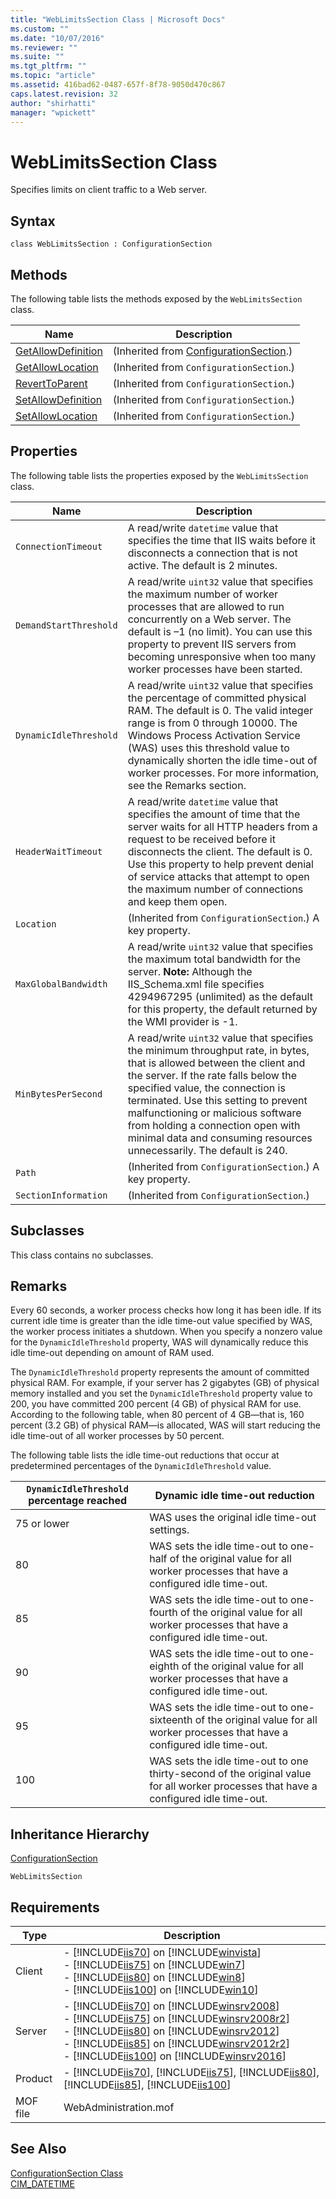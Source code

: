 ```yaml
---
title: "WebLimitsSection Class | Microsoft Docs"
ms.custom: ""
ms.date: "10/07/2016"
ms.reviewer: ""
ms.suite: ""
ms.tgt_pltfrm: ""
ms.topic: "article"
ms.assetid: 416bad62-0487-657f-8f78-9050d470c867
caps.latest.revision: 32
author: "shirhatti"
manager: "wpickett"
---
```

# WebLimitsSection Class
Specifies limits on client traffic to a Web server.  
  
## Syntax  
  
```vbs  
class WebLimitsSection : ConfigurationSection  
```  
  
## Methods  
 The following table lists the methods exposed by the `WebLimitsSection` class.  
  
|Name|Description|  
|----------|-----------------|  
|[GetAllowDefinition](../wmi-provider/configurationsection-getallowdefinition-method.md)|(Inherited from [ConfigurationSection](../wmi-provider/configurationsection-class1.md).)|  
|[GetAllowLocation](../wmi-provider/configurationsection-getallowlocation-method.md)|(Inherited from `ConfigurationSection`.)|  
|[RevertToParent](../wmi-provider/configurationsection-reverttoparent-method.md)|(Inherited from `ConfigurationSection`.)|  
|[SetAllowDefinition](../wmi-provider/configurationsection-setallowdefinition-method.md)|(Inherited from `ConfigurationSection`.)|  
|[SetAllowLocation](../wmi-provider/configurationsection-setallowlocation-method.md)|(Inherited from `ConfigurationSection`.)|  
  
## Properties  
 The following table lists the properties exposed by the `WebLimitsSection` class.  
  
|Name|Description|  
|----------|-----------------|  
|`ConnectionTimeout`|A read/write `datetime` value that specifies the time that IIS waits before it disconnects a connection that is not active. The default is 2 minutes.|  
|`DemandStartThreshold`|A read/write `uint32` value that specifies the maximum number of worker processes that are allowed to run concurrently on a Web server. The default is –1 (no limit). You can use this property to prevent IIS servers from becoming unresponsive when too many worker processes have been started.|  
|`DynamicIdleThreshold`|A read/write `uint32` value that specifies the percentage of committed physical RAM. The default is 0. The valid integer range is from 0 through 10000. The Windows Process Activation Service (WAS) uses this threshold value to dynamically shorten the idle time-out of worker processes. For more information, see the Remarks section.|  
|`HeaderWaitTimeout`|A read/write `datetime` value that specifies the amount of time that the server waits for all HTTP headers from a request to be received before it disconnects the client. The default is 0. Use this property to help prevent denial of service attacks that attempt to open the maximum number of connections and keep them open.|  
|`Location`|(Inherited from `ConfigurationSection`.) A key property.|  
|`MaxGlobalBandwidth`|A read/write `uint32` value that specifies the maximum total bandwidth for the server. **Note:**  Although the IIS_Schema.xml file specifies 4294967295 (unlimited) as the default for this property, the default returned by the WMI provider is -1.|  
|`MinBytesPerSecond`|A read/write `uint32` value that specifies the minimum throughput rate, in bytes, that is allowed between the client and the server. If the rate falls below the specified value, the connection is terminated. Use this setting to prevent malfunctioning or malicious software from holding a connection open with minimal data and consuming resources unnecessarily. The default is 240.|  
|`Path`|(Inherited from `ConfigurationSection`.) A key property.|  
|`SectionInformation`|(Inherited from `ConfigurationSection`.)|  
  
## Subclasses  
 This class contains no subclasses.  
  
## Remarks  
 Every 60 seconds, a worker process checks how long it has been idle. If its current idle time is greater than the idle time-out value specified by WAS, the worker process initiates a shutdown. When you specify a nonzero value for the `DynamicIdleThreshold` property, WAS will dynamically reduce this idle time-out depending on amount of RAM used.  
  
 The `DynamicIdleThreshold` property represents the amount of committed physical RAM. For example, if your server has 2 gigabytes (GB) of physical memory installed and you set the `DynamicIdleThreshold` property value to 200, you have committed 200 percent (4 GB) of physical RAM for use. According to the following table, when 80 percent of 4 GB—that is, 160 percent (3.2 GB) of physical RAM—is allocated, WAS will start reducing the idle time-out of all worker processes by 50 percent.  
  
 The following table lists the idle time-out reductions that occur at predetermined percentages of the `DynamicIdleThreshold` value.  
  
|`DynamicIdleThreshold` percentage reached|Dynamic idle time-out reduction|  
|-----------------------------------------------|--------------------------------------|  
|75 or lower|WAS uses the original idle time-out settings.|  
|80|WAS sets the idle time-out to one-half of the original value for all worker processes that have a configured idle time-out.|  
|85|WAS sets the idle time-out to one-fourth of the original value for all worker processes that have a configured idle time-out.|  
|90|WAS sets the idle time-out to one-eighth of the original value for all worker processes that have a configured idle time-out.|  
|95|WAS sets the idle time-out to one-sixteenth of the original value for all worker processes that have a configured idle time-out.|  
|100|WAS sets the idle time-out to one thirty-second of the original value for all worker processes that have a configured idle time-out.|  
  
## Inheritance Hierarchy  
 [ConfigurationSection](../wmi-provider/configurationsection-class1.md)  
  
 `WebLimitsSection`  
  
## Requirements  
  
|Type|Description|  
|----------|-----------------|  
|Client|-   [!INCLUDE[iis70](../wmi-provider/includes/iis70-md.md)] on [!INCLUDE[winvista](../wmi-provider/includes/winvista-md.md)]<br />-   [!INCLUDE[iis75](../wmi-provider/includes/iis75-md.md)] on [!INCLUDE[win7](../wmi-provider/includes/win7-md.md)]<br />-   [!INCLUDE[iis80](../wmi-provider/includes/iis80-md.md)] on [!INCLUDE[win8](../wmi-provider/includes/win8-md.md)]<br />-   [!INCLUDE[iis100](../wmi-provider/includes/iis100-md.md)] on [!INCLUDE[win10](../wmi-provider/includes/win10-md.md)]|  
|Server|-   [!INCLUDE[iis70](../wmi-provider/includes/iis70-md.md)] on [!INCLUDE[winsrv2008](../wmi-provider/includes/winsrv2008-md.md)]<br />-   [!INCLUDE[iis75](../wmi-provider/includes/iis75-md.md)] on [!INCLUDE[winsrv2008r2](../wmi-provider/includes/winsrv2008r2-md.md)]<br />-   [!INCLUDE[iis80](../wmi-provider/includes/iis80-md.md)] on [!INCLUDE[winsrv2012](../wmi-provider/includes/winsrv2012-md.md)]<br />-   [!INCLUDE[iis85](../wmi-provider/includes/iis85-md.md)] on [!INCLUDE[winsrv2012r2](../wmi-provider/includes/winsrv2012r2-md.md)]<br />-   [!INCLUDE[iis100](../wmi-provider/includes/iis100-md.md)] on [!INCLUDE[winsrv2016](../wmi-provider/includes/winsrv2016-md.md)]|  
|Product|-   [!INCLUDE[iis70](../wmi-provider/includes/iis70-md.md)], [!INCLUDE[iis75](../wmi-provider/includes/iis75-md.md)], [!INCLUDE[iis80](../wmi-provider/includes/iis80-md.md)], [!INCLUDE[iis85](../wmi-provider/includes/iis85-md.md)], [!INCLUDE[iis100](../wmi-provider/includes/iis100-md.md)]|  
|MOF file|WebAdministration.mof|  
  
## See Also  
 [ConfigurationSection Class](../wmi-provider/configurationsection-class1.md)   
 [CIM_DATETIME](http://go.microsoft.com/fwlink/?LinkId=57551)